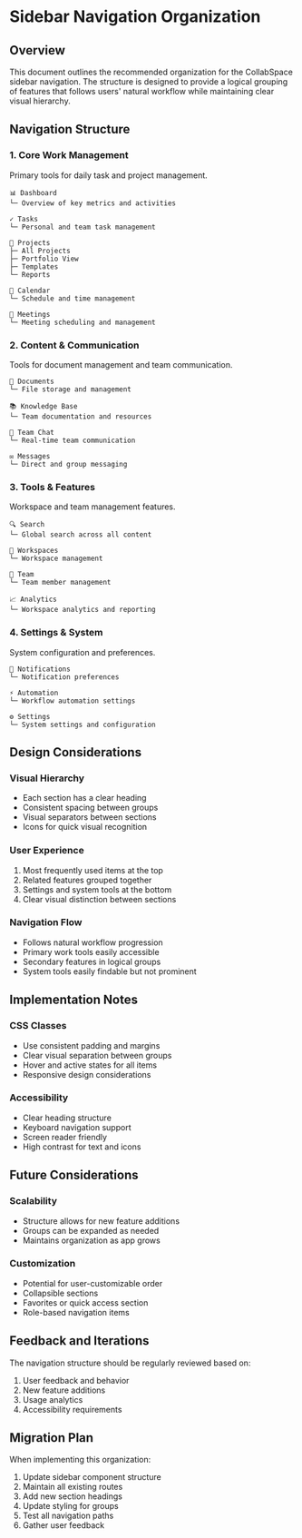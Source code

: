 # Sidebar Navigation Organization

## Overview

This document outlines the recommended organization for the CollabSpace sidebar navigation. The structure is designed to provide a logical grouping of features that follows users' natural workflow while maintaining clear visual hierarchy.

## Navigation Structure

### 1. Core Work Management
Primary tools for daily task and project management.

```
📊 Dashboard
└─ Overview of key metrics and activities

✓ Tasks
└─ Personal and team task management

📁 Projects
├─ All Projects
├─ Portfolio View
├─ Templates
└─ Reports

📅 Calendar
└─ Schedule and time management

🎥 Meetings
└─ Meeting scheduling and management
```

### 2. Content & Communication
Tools for document management and team communication.

```
📄 Documents
└─ File storage and management

📚 Knowledge Base
└─ Team documentation and resources

💬 Team Chat
└─ Real-time team communication

✉️ Messages
└─ Direct and group messaging
```

### 3. Tools & Features
Workspace and team management features.

```
🔍 Search
└─ Global search across all content

🏢 Workspaces
└─ Workspace management

👥 Team
└─ Team member management

📈 Analytics
└─ Workspace analytics and reporting
```

### 4. Settings & System
System configuration and preferences.

```
🔔 Notifications
└─ Notification preferences

⚡ Automation
└─ Workflow automation settings

⚙️ Settings
└─ System settings and configuration
```

## Design Considerations

### Visual Hierarchy
- Each section has a clear heading
- Consistent spacing between groups
- Visual separators between sections
- Icons for quick visual recognition

### User Experience
1. Most frequently used items at the top
2. Related features grouped together
3. Settings and system tools at the bottom
4. Clear visual distinction between sections

### Navigation Flow
- Follows natural workflow progression
- Primary work tools easily accessible
- Secondary features in logical groups
- System tools easily findable but not prominent

## Implementation Notes

### CSS Classes
- Use consistent padding and margins
- Clear visual separation between groups
- Hover and active states for all items
- Responsive design considerations

### Accessibility
- Clear heading structure
- Keyboard navigation support
- Screen reader friendly
- High contrast for text and icons

## Future Considerations

### Scalability
- Structure allows for new feature additions
- Groups can be expanded as needed
- Maintains organization as app grows

### Customization
- Potential for user-customizable order
- Collapsible sections
- Favorites or quick access section
- Role-based navigation items

## Feedback and Iterations

The navigation structure should be regularly reviewed based on:
1. User feedback and behavior
2. New feature additions
3. Usage analytics
4. Accessibility requirements

## Migration Plan

When implementing this organization:
1. Update sidebar component structure
2. Maintain all existing routes
3. Add new section headings
4. Update styling for groups
5. Test all navigation paths
6. Gather user feedback
